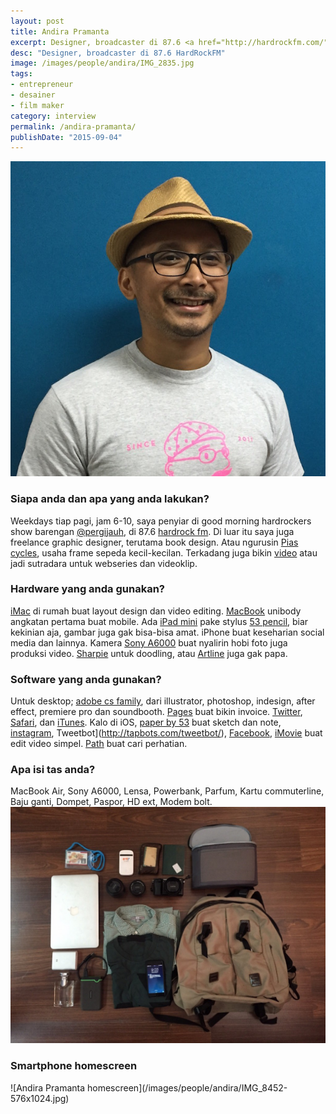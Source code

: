 ```yaml
---
layout: post
title: Andira Pramanta
excerpt: Designer, broadcaster di 87.6 <a href="http://hardrockfm.com/">HardRockFM</a>
desc: "Designer, broadcaster di 87.6 HardRockFM"
image: /images/people/andira/IMG_2835.jpg
tags:
- entrepreneur
- desainer
- film maker
category: interview
permalink: /andira-pramanta/
publishDate: "2015-09-04"
---
```


![Andira Pramanta](/images/people/andira/IMG_2835.jpg)


### Siapa anda dan apa yang anda lakukan?
Weekdays tiap pagi, jam 6-10, saya penyiar di good morning hardrockers show barengan [@pergijauh](https://twitter.com/pergijauh), di 87.6 [hardrock fm](http://hardrockfm.com/). Di luar itu saya juga freelance graphic designer, terutama book design. Atau ngurusin [Pias cycles](http://www.piascycles.com/MMXIV/), usaha frame sepeda kecil-kecilan. Terkadang juga bikin [video](https://www.youtube.com/user/theandira) atau jadi sutradara untuk webseries dan videoklip.

### Hardware yang anda gunakan?
[iMac](https://en.wikipedia.org/wiki/IMac) di rumah buat layout design dan video editing. [MacBook](https://en.wikipedia.org/wiki/MacBook) unibody angkatan pertama buat mobile. Ada [iPad mini](https://en.wikipedia.org/wiki/IPad_Mini) pake stylus [53 pencil](http://www.fiftythree.com/pencil), biar kekinian aja, gambar juga gak bisa-bisa amat. iPhone buat keseharian social media dan lainnya. Kamera [Sony A6000](https://en.wikipedia.org/wiki/Sony_A6000) buat nyalirin hobi foto juga produksi video. [Sharpie](https://www.sharpie.com/) untuk doodling, atau [Artline](http://www.artline.com.au/) juga gak papa.

### Software yang anda gunakan?
Untuk desktop; [adobe cs family](http://www.adobe.com/products/catalog.html), dari illustrator, photoshop, indesign, after effect, premiere pro dan soundbooth. [Pages](http://www.apple.com/mac/pages/) buat bikin invoice. [Twitter](https://twitter.com/andiraa), [Safari](http://www.apple.com/safari/), dan [iTunes](http://www.apple.com/itunes/). Kalo di iOS, [paper by 53](https://www.fiftythree.com/paper) buat sketch dan note, [instagram](https://instagram.com/andiraa/), Tweetbot](http://tapbots.com/tweetbot/), [Facebook](https://www.facebook.com/andira), [iMovie](http://www.apple.com/mac/imovie/) buat edit video simpel. [Path](https://path.com/) buat cari perhatian.

### Apa isi tas anda?
MacBook Air, Sony A6000, Lensa, Powerbank, Parfum, Kartu commuterline, Baju ganti, Dompet, Paspor, HD ext, Modem bolt.
![Andira Pramanta in my bag](/images/people/andira/IMG_8423-1024x768.jpg)

<h3>Smartphone homescreen</h3>
![Andira Pramanta homescreen](/images/people/andira/IMG_8452-576x1024.jpg)
